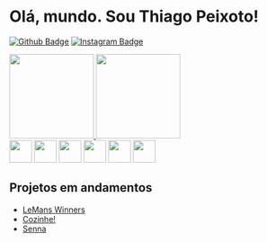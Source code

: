 # Olá, mundo. Sou Thiago Peixoto!

[![Github Badge](https://img.shields.io/badge/-Github-000?style=flat-square&logo=Github&logoColor=white&link=https://github.com/ThiagoPeixoto81)](https://github.com/ThiagoPeixoto81)
[![Instagram Badge](https://img.shields.io/badge/-Instagram-%23E4405F?style=flat-square&logo=instagram&logoColor=white&link=https://instagram.com/thi._peixoto)](https://instagram.com/thi._peixoto)


<div style="display: inline">
<a href="https://github.com/ThiagoPeixoto81">
<img height="150em" src="https://github-readme-stats.vercel.app/api/top-langs/?username=ThiagoPeixoto81&layout=compact&langs_count=7&theme=dark"/>
<img height="150em" src="https://github-readme-stats.vercel.app/api?username=ThiagoPeixoto81&show_icons=true&theme=dark&include_all_commits=true&count_private=false"/>
</a>
</div>

<br/>
<div style= "display: inline">
  <img src="https://cdn.jsdelivr.net/gh/devicons/devicon/icons/html5/html5-original.svg" width="40px" height="40px"/>
  <img src="https://cdn.jsdelivr.net/gh/devicons/devicon/icons/css3/css3-original.svg" width="40px" height="40px"/>
  <img src="https://cdn.jsdelivr.net/gh/devicons/devicon/icons/bootstrap/bootstrap-original.svg" width="40px" height="40px" />
  <img src="https://cdn.jsdelivr.net/gh/devicons/devicon/icons/javascript/javascript-original.svg" width="40px" height="40px"/>
  <img src="https://cdn.jsdelivr.net/gh/devicons/devicon/icons/java/java-original.svg" width="40px" height="40px"/>
  <img src="https://cdn.jsdelivr.net/gh/devicons/devicon/icons/python/python-original.svg" width="40px" height="40px" />
</div>

## Projetos em andamentos
  - <a href="https://le-mans.vercel.app/" target="_blank">LeMans Winners</a>
  - <a href="https://github.com/ThiagoPeixoto81/SitedeCulinaria-PWEB03.git" target="_blank">Cozinhe!</a>
  - <a href="https://github.com/ThiagoPeixoto81/Senna.git" target="_blank">Senna</a>




